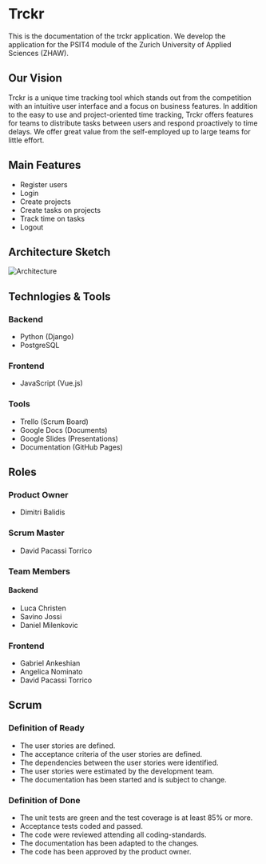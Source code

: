 # Trckr

This is the documentation of the trckr application. We develop the application for the PSIT4 module of the Zurich University of Applied Sciences (ZHAW).

## Our Vision

Trckr is a unique time tracking tool which stands out from the competition with an intuitive user interface and a focus on business features. In addition to the easy to use and project-oriented time tracking, Trckr offers features for teams to distribute tasks between users and respond proactively to time delays. We offer great value from the self-employed up to large teams for little effort.

## Main Features

* Register users
* Login
* Create projects
* Create tasks on projects
* Track time on tasks
* Logout

## Architecture Sketch

![Architecture](./img/architecture.png)

## Technlogies & Tools

### Backend

* Python (Django)
* PostgreSQL

### Frontend

* JavaScript (Vue.js)

### Tools

* Trello (Scrum Board)
* Google Docs (Documents)
* Google Slides (Presentations)
* Documentation (GitHub Pages)

## Roles

### Product Owner

* Dimitri Balidis

### Scrum Master

* David Pacassi Torrico

### Team Members

#### Backend

* Luca Christen
* Savino Jossi
* Daniel Milenkovic

### Frontend

* Gabriel Ankeshian
* Angelica Nominato
* David Pacassi Torrico

## Scrum

### Definition of Ready

* The user stories are defined.
* The acceptance criteria of the user stories are defined.
* The dependencies between the user stories were identified.
* The user stories were estimated by the development team.
* The documentation has been started and is subject to change.

### Definition of Done

* The unit tests are green and the test coverage is at least 85% or more.
* Acceptance tests coded and passed.
* The code were reviewed attending all coding-standards.
* The documentation has been adapted to the changes.
* The code has been approved by the product owner.

